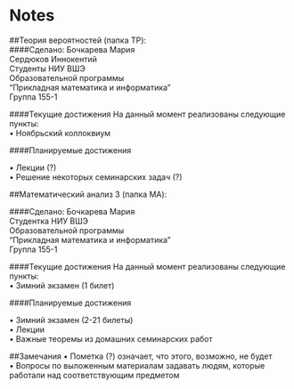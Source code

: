 # Notes  
  
##Теория вероятностей (папка TP):  
####Сделано:
Бочкарева Мария  
Сердюков Иннокентий  
Студенты НИУ ВШЭ  
Образовательной программы  
“Прикладная математика и информатика”  
Группа 155-1  
  
####Текущие достижения
На данный момент реализованы следующие пункты:  
•	Ноябрьский коллоквиум   

####Планируемые достижения

•	Лекции (?)  
•	Решение некоторых семинарских задач (?)  

##Математический анализ 3 (папка MA):

####Сделано:
Бочкарева Мария  
Студентка НИУ ВШЭ  
Образовательной программы  
“Прикладная математика и информатика”  
Группа 155-1  
  
####Текущие достижения
На данный момент реализованы следующие пункты:  
•	Зимний экзамен (1 билет)  

####Планируемые достижения

•	Зимний экзамен (2-21 билеты)  
•	Лекции  
•	Важные теоремы из домашних семинарских работ  


##Замечания
•	Пометка (?) означает, что этого, возможно, не будет  
•	Вопросы по выложенным материалам задавать людям, которые работали над соответствующим предметом  
